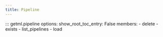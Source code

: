 ```yaml
---
title: Pipeline
---
```


::: getml.pipeline
    options:
      show_root_toc_entry: False
      members:
       - delete
       - exists
       - list_pipelines
       - load
